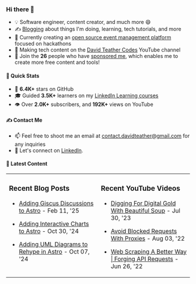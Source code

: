 ### Hi there 👋
- 💡 Software engineer, content creator, and much more 😄
- ✍️ [Blogging](https://dteather.com/blog/) about things I'm doing, learning, tech tutorials, and more
- 🔭 Currently creating an [open source event management platform](https://github.com/ApplicantAtlas/ApplicantAtlas) focused on hackathons
- 🎥 Making tech content on the [David Teather Codes](https://www.youtube.com/c/DavidTeatherCodes) YouTube channel
- 💖 Join the **26** people who have [sponsored me](https://github.com/sponsors/davidteather), which enables me to create more free content and tools!

#### 🚀 Quick Stats
- 🌟 **6.4K+** stars on GitHub
- 🎓 Guided **3.5K+** learners on my [LinkedIn Learning courses](https://www.linkedin.com/learning/instructors/david-teather)
- 👁️ Over **2.0K+** subscribers, and **192K+** views on YouTube

#### ✍️ Contact Me
- 📫 Feel free to shoot me an email at [contact.davidteather@gmail.com](mailto:contact.davidteather@gmail.com) for any inquiries
- 🐧 Let's connect on [LinkedIn](https://www.linkedin.com/in/davidteather/).

#### 📰 Latest Content
<table><tr>

<td valign="top" width="50%">

### Recent Blog Posts

- [Adding Giscus Discussions to Astro](https://dteather.com/blogs/adding-giscus-discussions-to-astro/) - Feb 11, &#39;25

- [Adding Interactive Charts to Astro](https://dteather.com/blogs/astro-interactive-charts/) - Oct 30, &#39;24

- [Adding UML Diagrams to Rehype in Astro](https://dteather.com/blogs/astro-uml-diagrams/) - Oct 07, &#39;24

</td>

<td valign="top" width="50%">

### Recent YouTube Videos

- [Digging For Digital Gold With Beautiful Soup](https://www.youtube.com/watch?v=_Ptvvjm15EA) - Jul 30, &#39;23

- [Avoid Blocked Requests With Proxies](https://www.youtube.com/watch?v=X0FG2JaaWOY) - Aug 03, &#39;22

- [Web Scraping A Better Way | Forging API Requests](https://www.youtube.com/watch?v=8GZPQUjd7pk) - Jun 26, &#39;22

</td>

</tr></table>